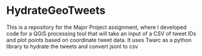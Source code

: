 # HydrateGeoTweets
This is a repository for the Major Project assignment, where I developed code for a QGIS processing tool that will take an input of a CSV of tweet IDs and plot points based on coordinate tweet data. It uses Twarc as a python library to hydrate the tweets and convert jsonl to csv 
